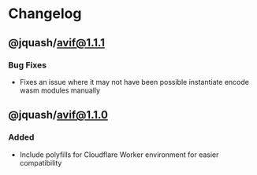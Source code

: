 # Changelog

## @jquash/avif@1.1.1

### Bug Fixes

- Fixes an issue where it may not have been possible instantiate encode wasm modules manually

## @jquash/avif@1.1.0

### Added 

- Include polyfills for Cloudflare Worker environment for easier compatibility
